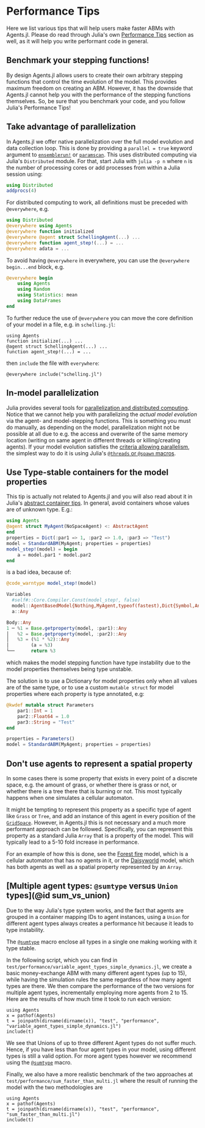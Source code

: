 # Performance Tips

Here we list various tips that will help users make faster ABMs with Agents.jl.
Please do read through Julia's own [Performance Tips](https://docs.julialang.org/en/v1/manual/performance-tips/#man-performance-tips) section as well, as it will help you write performant code in general.

## Benchmark your stepping functions!
By design Agents.jl allows users to create their own arbitrary stepping functions that control the time evolution of the model.
This provides maximum freedom on creating an ABM.
However, it has the downside that Agents.jl cannot help you with the performance of the stepping functions themselves.
So, be sure that you benchmark your code, and you follow Julia's Performance Tips!

## Take advantage of parallelization
In Agents.jl we offer native parallelization over the full model evolution and data collection loop. This is done by providing a `parallel = true` keyword argument to [`ensemblerun!`](@ref) or [`paramscan`](@ref). This uses distributed computing via Julia's `Distributed` module. For that, start Julia with `julia -p n` where `n` is the number of processing cores or add processes from within a Julia session using:

```julia
using Distributed
addprocs(4)
```

For distributed computing to work, all definitions must be preceded with
`@everywhere`, e.g.

```julia
using Distributed
@everywhere using Agents
@everywhere function initialized
@everywhere @agent struct SchellingAgent(...) ...
@everywhere function agent_step!(...) = ...
@everywhere adata = ...
```

To avoid having `@everywhere` in everywhere, you can use the
`@everywhere begin...end` block, e.g.
```julia
@everywhere begin
    using Agents
    using Random
    using Statistics: mean
    using DataFrames
end
```

To further reduce the use of `@everywhere` you can move the core
definition of your model in a file, e.g.
in `schelling.jl`:
```
using Agents
function initialize(...) ...
@agent struct SchellingAgent(...) ...
function agent_step!(...) = ...
```
then `include` the file with `everywhere`:
```
@everywhere include("schelling.jl")
```

## In-model parallelization

Julia provides several tools for [parallelization and distributed computing](https://docs.julialang.org/en/v1/manual/parallel-computing/).
Notice that we cannot help you with parallelizing the _actual model evolution_ via the agent- and model-stepping functions. This is something you must do manually, as depending on the model, parallelization might not be possible at all due to e.g. the access and overwrite of the same memory location (writing on same agent in different threads or killing/creating agents).
If your model evolution satisfies the [criteria allowing parallelism](https://docs.julialang.org/en/v1/manual/multi-threading/#Caveats), the simplest way to do it is using Julia's [`@threads` or `@spawn` macros](https://docs.julialang.org/en/v1/manual/multi-threading/#man-multithreading).


## Use Type-stable containers for the model properties
This tip is actually not related to Agents.jl and you will also read about it in Julia's [abstract container tips](https://docs.julialang.org/en/v1/manual/performance-tips/#man-performance-abstract-container). In general, avoid containers whose values are of unknown type. E.g.:

```julia
using Agents
@agent struct MyAgent(NoSpaceAgent) <: AbstractAgent
end
properties = Dict(:par1 => 1, :par2 => 1.0, :par3 => "Test")
model = StandardABM(MyAgent; properties = properties)
model_step!(model) = begin
	a = model.par1 * model.par2
end
```
is a bad idea, because of:
```julia
@code_warntype model_step!(model)
```

```julia
Variables
  #self#::Core.Compiler.Const(model_step!, false)
  model::AgentBasedModel{Nothing,MyAgent,typeof(fastest),Dict{Symbol,Any},Random.MersenneTwister}
  a::Any

Body::Any
1 ─ %1 = Base.getproperty(model, :par1)::Any
│   %2 = Base.getproperty(model, :par2)::Any
│   %3 = (%1 * %2)::Any
│        (a = %3)
└──      return %3
```
which makes the model stepping function have type instability due to the model properties themselves being type unstable.

The solution is to use a Dictionary for model properties only when all values are of the same type, or to use a custom `mutable struct` for model properties where each property is type annotated, e.g:
```julia
@kwdef mutable struct Parameters
	par1::Int = 1
	par2::Float64 = 1.0
	par3::String = "Test"
end

properties = Parameters()
model = StandardABM(MyAgent; properties = properties)
```

## Don't use agents to represent a spatial property
In some cases there is some property that exists in every point of a discrete space, e.g.
the amount of grass, or whether there is grass or not, or whether there is a tree there that is burning or not.
This most typically happens when one simulates a cellular automaton.

It might be tempting to represent this property as a specific type of agent like `Grass` or `Tree`, and add an instance of this agent in every position of the [`GridSpace`](@ref).
However, in Agents.jl this is not necessary and a much more performant approach can be followed.
Specifically, you can represent this property as a standard Julia `Array` that is a property of the model. This will typically lead to a 5-10 fold increase in performance.

For an example of how this is done, see the [Forest fire](@ref) model, which is a cellular automaton that has no agents in it, or the [Daisyworld](@ref) model, which has both agents as well as a spatial property represented by an `Array`.

## [Multiple agent types: `@sumtype` versus `Union` types](@id sum_vs_union)

Due to the way Julia's type system works, and the fact that agents are grouped in a container mapping IDs to agent instances, using a `Union` for different agent types always creates a performance hit because it leads to type instability.

The [`@sumtype`](@ref) macro enclose all types in a single one making working with it type stable.

In the following script, which you can find in `test/performance/variable_agent_types_simple_dynamics.jl`, we create a basic money-exchange ABM with many different agent types (up to 15), while having the simulation rules the same regardless of how many agent types are there.
We then compare the performance of the two versions for multiple agent types, incrementally employing more agents from 2 to 15.
Here are the results of how much time it took to run each version:

```@example performance
using Agents
x = pathof(Agents)
t = joinpath(dirname(dirname(x)), "test", "performance", "variable_agent_types_simple_dynamics.jl")
include(t)
```

We see that Unions of up to three different Agent types do not suffer much.
Hence, if you have less than four agent types in your model, using different types is still a valid option.
For more agent types however we recommend using the [`@sumtype`](@ref) macro.

Finally, we also have a more realistic benchmark of the two approaches at `test/performance/sum_faster_than_multi.jl` where the
result of running the model with the two methodologies are

```@example performance_2
using Agents
x = pathof(Agents)
t = joinpath(dirname(dirname(x)), "test", "performance", "sum_faster_than_multi.jl")
include(t)
```

